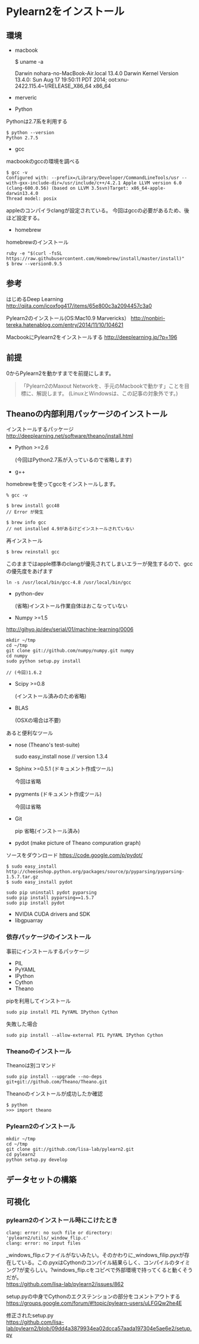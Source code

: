 
# Pylearn2をインストール

## 環境

- macbook

	$ uname -a

	Darwin nohara-no-MacBook-Air.local 13.4.0 
	Darwin Kernel Version 13.4.0:
	Sun Aug 17 19:50:11 PDT 2014; 
	oot:xnu-2422.115.4~1/RELEASE_X86_64 x86_64

- merveric

- Python

Pythonは2.7系を利用する
	
	$ python --version
	Python 2.7.5

- gcc

macbookのgccの環境を調べる

	$ gcc -v
	Configured with: --prefix=/Library/Developer/CommandLineTools/usr --with-gxx-include-dir=/usr/include/c++/4.2.1 Apple LLVM version 6.0 (clang-600.0.56) (based on LLVM 3.5svn)Target: x86_64-apple-darwin13.4.0
	Thread model: posix

appleのコンパイラclangが設定されている。
今回はgccの必要があるため、後ほど設定する。

- homebrew

homebrewのインストール

	ruby -e "$(curl -fsSL https://raw.githubusercontent.com/Homebrew/install/master/install)"
	$ brew --version0.9.5


## 参考

はじめるDeep Learning
http://qiita.com/icoxfog417/items/65e800c3a2094457c3a0

Pylearn2のインストール(OS:Mac10.9 Marvericks）
http://nonbiri-tereka.hatenablog.com/entry/2014/11/10/104621

MacbookにPylearn2をインストールする
http://deeplearning.jp/?p=196

## 前提

0からPylearn2を動かすまでを前提にします。

>「Pylearn2のMaxout Networkを、手元のMacbookで動かす」ことを目標に、解説します。
(LinuxとWindowsは、この記事の対象外です。)


## Theanoの内部利用パッケージのインストール

インストールするパッケージ
http://deeplearning.net/software/theano/install.html

- Python >=2.6

	(今回はPython2.7系が入っているので省略します)

- g++

homebrewを使ってgccをインストールします。

	% gcc -v

	$ brew install gcc48
	// Error が発生

	$ brew info gcc
	// not installed 4.9があるけどインストールされていない

再インストール
	
	$ brew reinstall gcc

このままではapple標準のclangが優先されてしまいエラーが発生するので、gccの優先度をあげます

	ln -s /usr/local/bin/gcc-4.8 /usr/local/bin/gcc

- python-dev

	(省略)インストール作業自体はおこなっていない

- Numpy >=1.5

http://gihyo.jp/dev/serial/01/machine-learning/0006

	mkdir ~/tmp
	cd ~/tmp
	git clone git://github.com/numpy/numpy.git numpy
	cd numpy
	sudo python setup.py install

	// (今回)1.6.2

- Scipy >=0.8

	(インストール済みのため省略)

- BLAS

	(OSXの場合は不要)

あると便利なツール

- nose (Theano's test-suite)

	sudo easy_install nose
	// version 1.3.4

- Sphinx >=0.5.1 (ドキュメント作成ツール)
	
	今回は省略

- pygments (ドキュメント作成ツール)
	
	今回は省略

- Git
	
	pip 省略(インストール済み)

- pydot (make picture of Theano compuration graph)

ソースをダウンロード
https://code.google.com/p/pydot/

	$ sudo easy_install http://cheeseshop.python.org/packages/source/p/pyparsing/pyparsing-1.5.7.tar.gz
	$ sudo easy_install pydot

	sudo pip uninstall pydot pyparsing
	sudo pip install pyparsing==1.5.7
	sudo pip install pydot

- NVIDIA CUDA drivers and SDK
- libgpuarray


### 依存パッケージのインストール

事前にインストールするパッケージ

- PIL
- PyYAML
- IPython
- Cython
- Theano

pipを利用してインストール

	sudo pip install PIL PyYAML IPython Cython

失敗した場合

	sudo pip install --allow-external PIL PyYAML IPython Cython

### Theanoのインストール

Theanoは別コマンド

	sudo pip install --upgrade --no-deps git+git://github.com/Theano/Theano.git

Theanoのインストールが成功したか確認
	
	$ python
	>>> import theano

### Pylearn2のインストール

	mkdir ~/tmp
	cd ~/tmp
	git clone git://github.com/lisa-lab/pylearn2.git
	cd pylearn2
	python setup.py develop


## データセットの構築




## 可視化

### pylearn2のインストール時にこけたとき

	clang: error: no such file or directory: 'pylearn2/utils/_window_flip.c'
	clang: error: no input files

_windows_flip.cファイルがないみたい。そのかわりに_windows_filip.pyxが存在している。この.pyxはCythonのコンパイル結果らしく、コンパイルのタイミング?が変らしい。?windows_flip.cをコピペで外部環境で持ってくると動くそうだが。  
https://github.com/lisa-lab/pylearn2/issues/862

setup.pyの中身でCythonのエクステンションの部分をコメントアウトする
https://groups.google.com/forum/#!topic/pylearn-users/uLFGQw2he4E

修正されたsetup.py  
https://github.com/lisa-lab/pylearn2/blob/09dd4a3879934ea02dcca57aada197304e5ae6e2/setup.py


